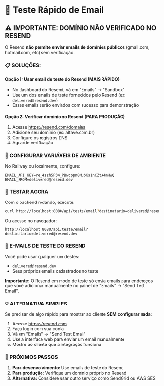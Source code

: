 # 🚀 Teste Rápido de Email

## ⚠️ IMPORTANTE: DOMÍNIO NÃO VERIFICADO NO RESEND

O Resend **não permite enviar emails de domínios públicos** (gmail.com, hotmail.com, etc) sem verificação.

### 📋 SOLUÇÕES:

#### Opção 1: Usar email de teste do Resend (MAIS RÁPIDO)
- No dashboard do Resend, vá em "Emails" → "Sandbox"
- Use um dos emails de teste fornecidos pelo Resend (ex: `delivered@resend.dev`)
- Esses emails serão enviados com sucesso para demonstração

#### Opção 2: Verificar domínio no Resend (PARA PRODUÇÃO)
1. Acesse https://resend.com/domains
2. Adicione seu domínio (ex: altave.com.br)
3. Configure os registros DNS
4. Aguarde verificação

### 🔧 CONFIGURAR VARIÁVEIS DE AMBIENTE

No Railway ou localmente, configure:

```env
EMAIL_API_KEY=re_4szh5P34_PBwcppn8MubKs1nCZtA4mHwQ
EMAIL_FROM=delivered@resend.dev
```

### 🧪 TESTAR AGORA

Com o backend rodando, execute:

```bash
curl http://localhost:8080/api/teste/email?destinatario=delivered@resend.dev
```

Ou acesse no navegador:
```
http://localhost:8080/api/teste/email?destinatario=delivered@resend.dev
```

### 📱 E-MAILS DE TESTE DO RESEND

Você pode usar qualquer um destes:
- `delivered@resend.dev`
- Seus próprios emails cadastrados no teste

**Importante:** O Resend em modo de teste só envia emails para endereços que você adicionar manualmente no painel de "Emails" → "Send Test Email".

### 💡 ALTERNATIVA SIMPLES

Se precisar de algo rápido para mostrar ao cliente **SEM configurar nada**:

1. Acesse https://resend.com
2. Faça login com sua conta
3. Vá em "Emails" → "Send Test Email"
4. Use a interface web para enviar um email manualmente
5. Mostre ao cliente que a integração funciona

### 🎯 PRÓXIMOS PASSOS

1. **Para desenvolvimento:** Use emails de teste do Resend
2. **Para produção:** Verifique um domínio próprio no Resend
3. **Alternativa:** Considere usar outro serviço como SendGrid ou AWS SES

